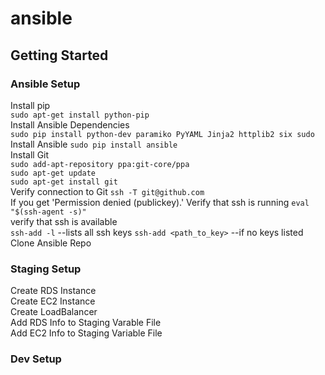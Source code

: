 # ansible
## Getting Started

### Ansible Setup  
Install pip  
`sudo apt-get install python-pip`  
Install Ansible Dependencies  
`sudo pip install python-dev paramiko PyYAML Jinja2 httplib2 six sudo`  
Install Ansible 
`sudo pip install ansible`  
Install Git  
`sudo add-apt-repository ppa:git-core/ppa`  
`sudo apt-get update`  
`sudo apt-get install git`  
Verify connection to Git 
`ssh -T git@github.com`  
If you get 'Permission denied (publickey).'
Verify that ssh is running
`eval "$(ssh-agent -s)"`  
verify that ssh is available  
`ssh-add -l` --lists all ssh keys
`ssh-add <path_to_key>` --if no keys listed
Clone Ansible Repo  

### Staging Setup  
Create RDS Instance  
Create EC2 Instance  
Create LoadBalancer  
Add RDS Info to Staging Varable File  
Add EC2 Info to Staging Variable File  

### Dev Setup  
